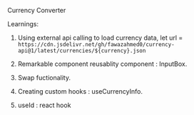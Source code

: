 Currency Converter

Learnings:

1. Using external api calling to load currency data,
   let url = `https://cdn.jsdelivr.net/gh/fawazahmed0/currency-api@1/latest/currencies/${currency}.json`

2. Remarkable component reusablity component : InputBox.

3. Swap fuctionality.

4. Creating custom hooks : useCurrencyInfo.

5. useId : react hook
